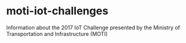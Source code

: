# moti-iot-challenges
Information about the 2017 IoT Challenge presented by the Ministry of Transportation and Infrastructure (MOTI)
